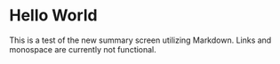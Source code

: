 # Hello World

This is a test of the new summary screen utilizing Markdown. Links and monospace are currently not functional.
